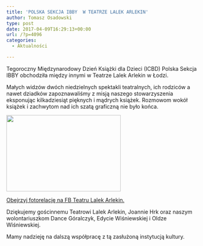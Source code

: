```yaml
---
title: 'POLSKA SEKCJA IBBY  W TEATRZE LALEK ARLEKIN'
author: Tomasz Osadowski
type: post
date: 2017-04-09T16:29:13+00:00
url: /?p=4096
categories:
  - Aktualności

---
```

Tegoroczny Międzynarodowy Dzień Książki dla Dzieci (ICBD) Polska Sekcja IBBY obchodziła między innymi w Teatrze Lalek Arlekin w Łodzi.

Małych widzów dwóch niedzielnych spektakli teatralnych, ich rodziców a nawet dziadków zapoznawaliśmy z misją naszego stowarzyszenia eksponując kilkadziesiąt pięknych i mądrych książek. Rozmowom wokół książek i zachwytom nad ich szatą graficzną nie było końca.

<img class="size-medium wp-image-4099" src="http://www.ibby.pl/wp-content/uploads/2017/04/DSC_1400-Kopia-300x200.jpg" alt="" width="300" height="200" srcset="http://www.ibby.pl/wp-content/uploads/2017/04/DSC_1400-Kopia-300x200.jpg 300w, http://www.ibby.pl/wp-content/uploads/2017/04/DSC_1400-Kopia-150x100.jpg 150w, http://www.ibby.pl/wp-content/uploads/2017/04/DSC_1400-Kopia.jpg 600w" sizes="(max-width: 300px) 100vw, 300px" />

<a href="https://www.facebook.com/pg/teatrarlekin/photos/?tab=album&album_id=1395823437158944" target="_blank">Obejrzyj fotorelację na FB Teatru Lalek Arlekin.</a>

Dziękujemy gościnnemu Teatrowi Lalek Arlekin, Joannie Hrk oraz naszym wolontariuszkom Dance Góralczyk, Edycie Wiśniewskiej i Oldze Wiśniewskiej.

Mamy nadzieję na dalszą współpracę z tą zasłużoną instytucją kultury.

&nbsp;